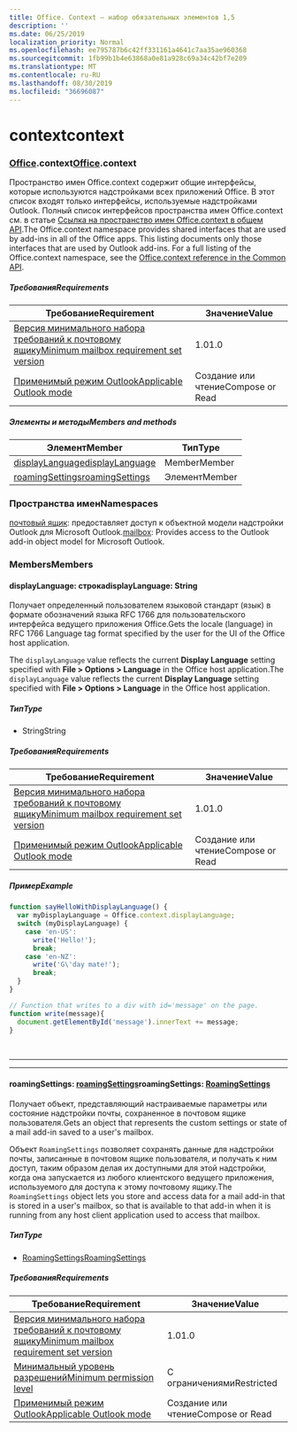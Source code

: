 ```yaml
---
title: Office. Context — набор обязательных элементов 1,5
description: ''
ms.date: 06/25/2019
localization_priority: Normal
ms.openlocfilehash: ee795787b6c42ff331161a4641c7aa35ae960368
ms.sourcegitcommit: 1fb99b1b4e63868a0e81a928c69a34c42bf7e209
ms.translationtype: MT
ms.contentlocale: ru-RU
ms.lasthandoff: 08/30/2019
ms.locfileid: "36696087"
---
```

# <a name="context"></a><span data-ttu-id="cc33e-102">context</span><span class="sxs-lookup"><span data-stu-id="cc33e-102">context</span></span>

### <a name="officeofficemdcontext"></a><span data-ttu-id="cc33e-103">[Office](Office.md).context</span><span class="sxs-lookup"><span data-stu-id="cc33e-103">[Office](Office.md).context</span></span>

<span data-ttu-id="cc33e-p101">Пространство имен Office.context содержит общие интерфейсы, которые используются надстройками всех приложений Office. В этот список входят только интерфейсы, используемые надстройками Outlook. Полный список интерфейсов пространства имен Office.context см. в статье [Ссылка на пространство имен Office.context в общем API](/javascript/api/office/office.context).</span><span class="sxs-lookup"><span data-stu-id="cc33e-p101">The Office.context namespace provides shared interfaces that are used by add-ins in all of the Office apps. This listing documents only those interfaces that are used by Outlook add-ins. For a full listing of the Office.context namespace, see the [Office.context reference in the Common API](/javascript/api/office/office.context).</span></span>

##### <a name="requirements"></a><span data-ttu-id="cc33e-106">Требования</span><span class="sxs-lookup"><span data-stu-id="cc33e-106">Requirements</span></span>

|<span data-ttu-id="cc33e-107">Требование</span><span class="sxs-lookup"><span data-stu-id="cc33e-107">Requirement</span></span>| <span data-ttu-id="cc33e-108">Значение</span><span class="sxs-lookup"><span data-stu-id="cc33e-108">Value</span></span>|
|---|---|
|[<span data-ttu-id="cc33e-109">Версия минимального набора требований к почтовому ящику</span><span class="sxs-lookup"><span data-stu-id="cc33e-109">Minimum mailbox requirement set version</span></span>](/office/dev/add-ins/reference/requirement-sets/outlook-api-requirement-sets)| <span data-ttu-id="cc33e-110">1.0</span><span class="sxs-lookup"><span data-stu-id="cc33e-110">1.0</span></span>|
|[<span data-ttu-id="cc33e-111">Применимый режим Outlook</span><span class="sxs-lookup"><span data-stu-id="cc33e-111">Applicable Outlook mode</span></span>](/outlook/add-ins/#extension-points)| <span data-ttu-id="cc33e-112">Создание или чтение</span><span class="sxs-lookup"><span data-stu-id="cc33e-112">Compose or Read</span></span>|

##### <a name="members-and-methods"></a><span data-ttu-id="cc33e-113">Элементы и методы</span><span class="sxs-lookup"><span data-stu-id="cc33e-113">Members and methods</span></span>

| <span data-ttu-id="cc33e-114">Элемент</span><span class="sxs-lookup"><span data-stu-id="cc33e-114">Member</span></span> | <span data-ttu-id="cc33e-115">Тип</span><span class="sxs-lookup"><span data-stu-id="cc33e-115">Type</span></span> |
|--------|------|
| [<span data-ttu-id="cc33e-116">displayLanguage</span><span class="sxs-lookup"><span data-stu-id="cc33e-116">displayLanguage</span></span>](#displaylanguage-string) | <span data-ttu-id="cc33e-117">Member</span><span class="sxs-lookup"><span data-stu-id="cc33e-117">Member</span></span> |
| [<span data-ttu-id="cc33e-118">roamingSettings</span><span class="sxs-lookup"><span data-stu-id="cc33e-118">roamingSettings</span></span>](#roamingsettings-roamingsettings) | <span data-ttu-id="cc33e-119">Элемент</span><span class="sxs-lookup"><span data-stu-id="cc33e-119">Member</span></span> |

### <a name="namespaces"></a><span data-ttu-id="cc33e-120">Пространства имен</span><span class="sxs-lookup"><span data-stu-id="cc33e-120">Namespaces</span></span>

<span data-ttu-id="cc33e-121">[почтовый ящик](office.context.mailbox.md): предоставляет доступ к объектной модели надстройки Outlook для Microsoft Outlook.</span><span class="sxs-lookup"><span data-stu-id="cc33e-121">[mailbox](office.context.mailbox.md): Provides access to the Outlook add-in object model for Microsoft Outlook.</span></span>

### <a name="members"></a><span data-ttu-id="cc33e-122">Members</span><span class="sxs-lookup"><span data-stu-id="cc33e-122">Members</span></span>

#### <a name="displaylanguage-string"></a><span data-ttu-id="cc33e-123">displayLanguage: строка</span><span class="sxs-lookup"><span data-stu-id="cc33e-123">displayLanguage: String</span></span>

<span data-ttu-id="cc33e-124">Получает определенный пользователем языковой стандарт (язык) в формате обозначений языка RFC 1766 для пользовательского интерфейса ведущего приложения Office.</span><span class="sxs-lookup"><span data-stu-id="cc33e-124">Gets the locale (language) in RFC 1766 Language tag format specified by the user for the UI of the Office host application.</span></span>

<span data-ttu-id="cc33e-125">The `displayLanguage` value reflects the current **Display Language** setting specified with **File > Options > Language** in the Office host application.</span><span class="sxs-lookup"><span data-stu-id="cc33e-125">The `displayLanguage` value reflects the current **Display Language** setting specified with **File > Options > Language** in the Office host application.</span></span>

##### <a name="type"></a><span data-ttu-id="cc33e-126">Тип</span><span class="sxs-lookup"><span data-stu-id="cc33e-126">Type</span></span>

*   <span data-ttu-id="cc33e-127">String</span><span class="sxs-lookup"><span data-stu-id="cc33e-127">String</span></span>

##### <a name="requirements"></a><span data-ttu-id="cc33e-128">Требования</span><span class="sxs-lookup"><span data-stu-id="cc33e-128">Requirements</span></span>

|<span data-ttu-id="cc33e-129">Требование</span><span class="sxs-lookup"><span data-stu-id="cc33e-129">Requirement</span></span>| <span data-ttu-id="cc33e-130">Значение</span><span class="sxs-lookup"><span data-stu-id="cc33e-130">Value</span></span>|
|---|---|
|[<span data-ttu-id="cc33e-131">Версия минимального набора требований к почтовому ящику</span><span class="sxs-lookup"><span data-stu-id="cc33e-131">Minimum mailbox requirement set version</span></span>](/office/dev/add-ins/reference/requirement-sets/outlook-api-requirement-sets)| <span data-ttu-id="cc33e-132">1.0</span><span class="sxs-lookup"><span data-stu-id="cc33e-132">1.0</span></span>|
|[<span data-ttu-id="cc33e-133">Применимый режим Outlook</span><span class="sxs-lookup"><span data-stu-id="cc33e-133">Applicable Outlook mode</span></span>](/outlook/add-ins/#extension-points)| <span data-ttu-id="cc33e-134">Создание или чтение</span><span class="sxs-lookup"><span data-stu-id="cc33e-134">Compose or Read</span></span>|

##### <a name="example"></a><span data-ttu-id="cc33e-135">Пример</span><span class="sxs-lookup"><span data-stu-id="cc33e-135">Example</span></span>

```js
function sayHelloWithDisplayLanguage() {
  var myDisplayLanguage = Office.context.displayLanguage;
  switch (myDisplayLanguage) {
    case 'en-US':
      write('Hello!');
      break;
    case 'en-NZ':
      write('G\'day mate!');
      break;
  }
}

// Function that writes to a div with id='message' on the page.
function write(message){
  document.getElementById('message').innerText += message;
}
```

<br>

---
---

#### <a name="roamingsettings-roamingsettingsjavascriptapioutlookofficeroamingsettingsviewoutlook-js-15"></a><span data-ttu-id="cc33e-136">roamingSettings: [roamingSettings](/javascript/api/outlook/office.RoamingSettings?view=outlook-js-1.5)</span><span class="sxs-lookup"><span data-stu-id="cc33e-136">roamingSettings: [RoamingSettings](/javascript/api/outlook/office.RoamingSettings?view=outlook-js-1.5)</span></span>

<span data-ttu-id="cc33e-137">Получает объект, представляющий настраиваемые параметры или состояние надстройки почты, сохраненное в почтовом ящике пользователя.</span><span class="sxs-lookup"><span data-stu-id="cc33e-137">Gets an object that represents the custom settings or state of a mail add-in saved to a user's mailbox.</span></span>

<span data-ttu-id="cc33e-138">Объект `RoamingSettings` позволяет сохранять данные для надстройки почты, записанные в почтовом ящике пользователя, и получать к ним доступ, таким образом делая их доступными для этой надстройки, когда она запускается из любого клиентского ведущего приложения, используемого для доступа к этому почтовому ящику.</span><span class="sxs-lookup"><span data-stu-id="cc33e-138">The `RoamingSettings` object lets you store and access data for a mail add-in that is stored in a user's mailbox, so that is available to that add-in when it is running from any host client application used to access that mailbox.</span></span>

##### <a name="type"></a><span data-ttu-id="cc33e-139">Тип</span><span class="sxs-lookup"><span data-stu-id="cc33e-139">Type</span></span>

*   [<span data-ttu-id="cc33e-140">RoamingSettings</span><span class="sxs-lookup"><span data-stu-id="cc33e-140">RoamingSettings</span></span>](/javascript/api/outlook/office.RoamingSettings?view=outlook-js-1.5)

##### <a name="requirements"></a><span data-ttu-id="cc33e-141">Требования</span><span class="sxs-lookup"><span data-stu-id="cc33e-141">Requirements</span></span>

|<span data-ttu-id="cc33e-142">Требование</span><span class="sxs-lookup"><span data-stu-id="cc33e-142">Requirement</span></span>| <span data-ttu-id="cc33e-143">Значение</span><span class="sxs-lookup"><span data-stu-id="cc33e-143">Value</span></span>|
|---|---|
|[<span data-ttu-id="cc33e-144">Версия минимального набора требований к почтовому ящику</span><span class="sxs-lookup"><span data-stu-id="cc33e-144">Minimum mailbox requirement set version</span></span>](/office/dev/add-ins/reference/requirement-sets/outlook-api-requirement-sets)| <span data-ttu-id="cc33e-145">1.0</span><span class="sxs-lookup"><span data-stu-id="cc33e-145">1.0</span></span>|
|[<span data-ttu-id="cc33e-146">Минимальный уровень разрешений</span><span class="sxs-lookup"><span data-stu-id="cc33e-146">Minimum permission level</span></span>](/outlook/add-ins/understanding-outlook-add-in-permissions)| <span data-ttu-id="cc33e-147">С ограничениями</span><span class="sxs-lookup"><span data-stu-id="cc33e-147">Restricted</span></span>|
|[<span data-ttu-id="cc33e-148">Применимый режим Outlook</span><span class="sxs-lookup"><span data-stu-id="cc33e-148">Applicable Outlook mode</span></span>](/outlook/add-ins/#extension-points)| <span data-ttu-id="cc33e-149">Создание или чтение</span><span class="sxs-lookup"><span data-stu-id="cc33e-149">Compose or Read</span></span>|
